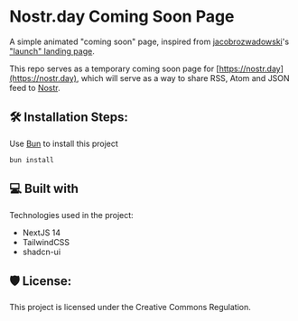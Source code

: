 # Nostr.day Coming Soon Page

A simple animated "coming soon" page, inspired from [jacobrozwadowski](https://github.com/jacobrozwadowski)'s ["launch" landing page](https://github.com/jacobrozwadowski/launch-landing-page.git).

This repo serves as a temporary coming soon page for [https://nostr.day](https://nostr.day), which will serve as a way to share RSS, Atom and JSON feed to [Nostr](https://nostr.com).

## 🛠️ Installation Steps:

Use [Bun](https://bun.sh/) to install this project

```shell
bun install
```

## 💻 Built with

Technologies used in the project:

- NextJS 14
- TailwindCSS
- shadcn-ui

## 🛡️ License:

This project is licensed under the Creative Commons Regulation.
